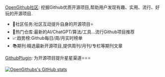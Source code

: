 [OpenGithub社区](https://open.itc.cn/): 挖掘Github优质开源项目,帮助用户发现有趣、实用、流行、好玩的开源项目.
- 🤝社区任务:社区互动提升自身的开源项目⭐
- 🌋热门仓库:最新的AI/ChatGPT/算法/工具...流行Github项目推荐
- 📈趋势榜:Github每日/周/月实时榜单
- 📚期刊:精选最新开源项目,提供周刊/月刊/专栏等期刊文章

[GithubPlugin](http://121.36.99.196:8899/): 为开源项目提升星星渠道⭐⭐⭐


[![OpenGithubs's GitHub stats](https://github-readme-stats.vercel.app/api?username=OpenGithubs&show_icons=true)](https://github.com/OpenGithubs/OpenGithubs)

